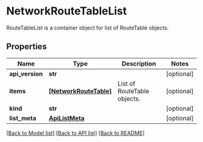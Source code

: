 # NetworkRouteTableList

RouteTableList is a container object for list of RouteTable objects.
## Properties
Name | Type | Description | Notes
------------ | ------------- | ------------- | -------------
**api_version** | **str** |  | [optional] 
**items** | [**[NetworkRouteTable]**](NetworkRouteTable.md) | List of RouteTable objects. | [optional] 
**kind** | **str** |  | [optional] 
**list_meta** | [**ApiListMeta**](ApiListMeta.md) |  | [optional] 

[[Back to Model list]](../README.md#documentation-for-models) [[Back to API list]](../README.md#documentation-for-api-endpoints) [[Back to README]](../README.md)


